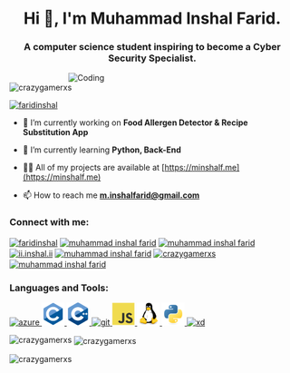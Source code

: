 <h1 align="center">Hi 👋, I'm Muhammad Inshal Farid.</h1>
<h3 align="center">A computer science student inspiring to become a Cyber Security Specialist.</h3>
<img align = "right" alt="Coding" width = "400" src="https://user-images.githubusercontent.com/105538414/199022955-7a7a7e87-b31b-4b04-8354-0d235110fe82.gif">


<p align="left"> <img src="https://komarev.com/ghpvc/?username=crazygamerxs&label=Profile%20views&color=0e75b6&style=flat" alt="crazygamerxs" /> </p>

<p align="left"> <a href="https://twitter.com/faridinshal" target="blank"><img src="https://img.shields.io/twitter/follow/faridinshal?logo=twitter&style=for-the-badge" alt="faridinshal" /></a> </p>

- 🔭 I’m currently working on **Food Allergen Detector & Recipe Substitution App**

- 🌱 I’m currently learning **Python, Back-End**

- 👨‍💻 All of my projects are available at [https://minshalf.me](https://minshalf.me)

- 📫 How to reach me **m.inshalfarid@gmail.com**

<h3 align="left">Connect with me:</h3>
<p align="left">
<a href="https://twitter.com/faridinshal" target="blank"><img align="center" src="https://raw.githubusercontent.com/rahuldkjain/github-profile-readme-generator/master/src/images/icons/Social/twitter.svg" alt="faridinshal" height="30" width="40" /></a>
<a href="https://linkedin.com/in/muhammad inshal farid" target="blank"><img align="center" src="https://raw.githubusercontent.com/rahuldkjain/github-profile-readme-generator/master/src/images/icons/Social/linked-in-alt.svg" alt="muhammad inshal farid" height="30" width="40" /></a>
<a href="https://fb.com/muhammad inshal farid" target="blank"><img align="center" src="https://raw.githubusercontent.com/rahuldkjain/github-profile-readme-generator/master/src/images/icons/Social/facebook.svg" alt="muhammad inshal farid" height="30" width="40" /></a>
<a href="https://instagram.com/ii.inshal.ii" target="blank"><img align="center" src="https://raw.githubusercontent.com/rahuldkjain/github-profile-readme-generator/master/src/images/icons/Social/instagram.svg" alt="ii.inshal.ii" height="30" width="40" /></a>
<a href="https://www.hackerrank.com/muhammad inshal farid" target="blank"><img align="center" src="https://raw.githubusercontent.com/rahuldkjain/github-profile-readme-generator/master/src/images/icons/Social/hackerrank.svg" alt="muhammad inshal farid" height="30" width="40" /></a>
<a href="https://www.leetcode.com/crazygamerxs" target="blank"><img align="center" src="https://raw.githubusercontent.com/rahuldkjain/github-profile-readme-generator/master/src/images/icons/Social/leet-code.svg" alt="crazygamerxs" height="30" width="40" /></a>
<a href="https://www.hackerearth.com/muhammad inshal farid" target="blank"><img align="center" src="https://raw.githubusercontent.com/rahuldkjain/github-profile-readme-generator/master/src/images/icons/Social/hackerearth.svg" alt="muhammad inshal farid" height="30" width="40" /></a>
</p>

<h3 align="left">Languages and Tools:</h3>
<p align="left"> <a href="https://azure.microsoft.com/en-in/" target="_blank" rel="noreferrer"> <img src="https://www.vectorlogo.zone/logos/microsoft_azure/microsoft_azure-icon.svg" alt="azure" width="40" height="40"/> </a> <a href="https://www.cprogramming.com/" target="_blank" rel="noreferrer"> <img src="https://raw.githubusercontent.com/devicons/devicon/master/icons/c/c-original.svg" alt="c" width="40" height="40"/> </a> <a href="https://www.w3schools.com/cpp/" target="_blank" rel="noreferrer"> <img src="https://raw.githubusercontent.com/devicons/devicon/master/icons/cplusplus/cplusplus-original.svg" alt="cplusplus" width="40" height="40"/> </a> <a href="https://git-scm.com/" target="_blank" rel="noreferrer"> <img src="https://www.vectorlogo.zone/logos/git-scm/git-scm-icon.svg" alt="git" width="40" height="40"/> </a> <a href="https://developer.mozilla.org/en-US/docs/Web/JavaScript" target="_blank" rel="noreferrer"> <img src="https://raw.githubusercontent.com/devicons/devicon/master/icons/javascript/javascript-original.svg" alt="javascript" width="40" height="40"/> </a> <a href="https://www.linux.org/" target="_blank" rel="noreferrer"> <img src="https://raw.githubusercontent.com/devicons/devicon/master/icons/linux/linux-original.svg" alt="linux" width="40" height="40"/> </a> <a href="https://www.python.org" target="_blank" rel="noreferrer"> <img src="https://raw.githubusercontent.com/devicons/devicon/master/icons/python/python-original.svg" alt="python" width="40" height="40"/> </a> <a href="https://www.adobe.com/products/xd.html" target="_blank" rel="noreferrer"> <img src="https://cdn.worldvectorlogo.com/logos/adobe-xd.svg" alt="xd" width="40" height="40"/> </a> </p>

<p><img align="left" src="https://github-readme-stats.vercel.app/api/top-langs?username=crazygamerxs&show_icons=true&locale=en&layout=compact" alt="crazygamerxs" /></p>

<p>&nbsp;<img align="center" src="https://github-readme-stats.vercel.app/api?username=crazygamerxs&show_icons=true&locale=en" alt="crazygamerxs" /></p>

<p><img align="center" src="https://github-readme-streak-stats.herokuapp.com/?user=crazygamerxs&" alt="crazygamerxs" /></p>
